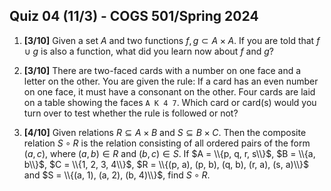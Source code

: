 Quiz 04 (11/3) - COGS 501/Spring 2024
------------------------------------

1. **[3/10]** Given a set $A$ and two functions $f, g \subset A\times A$.
If you are told that $f\cup g$ is also a function, what did you learn now about
$f$ and $g$?


1. **[3/10]** There are two-faced cards with a number on one face and a letter on the
   other. You are given the rule:  If a card has an even number on one face, it
   must have a consonant on the other. Four cards are laid on a table showing the faces
   `A K 4 7`. Which card or card(s) would you turn over to test whether the rule
   is followed or not?


1. **[4/10]** Given relations $R \subseteq A\times B$ and $S \subseteq B\times
   C$. Then the composite relation $S\circ R$ is the relation consisting of all
   ordered pairs of the form $(a, c)$, where $(a, b) \in R$ and $(b, c) \in S$.
   If $A = \\{p, q, r, s\\}$, $B = \\{a, b\\}$, $C = \\{1, 2, 3, 4\\}$, $R = \\{(p, a), (p,
   b), (q, b), (r, a), (s, a)\\}$ and $S = \\{(a, 1), (a, 2), (b, 4)\\}$, find $S\circ
   R$.

